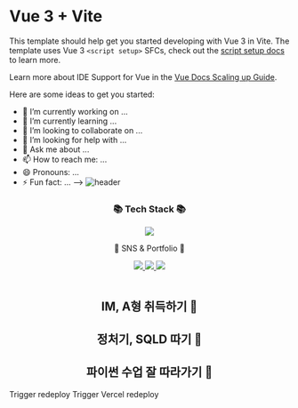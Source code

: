 # Vue 3 + Vite

This template should help get you started developing with Vue 3 in Vite. The template uses Vue 3 `<script setup>` SFCs, check out the [script setup docs](https://v3.vuejs.org/api/sfc-script-setup.html#sfc-script-setup) to learn more.

Learn more about IDE Support for Vue in the [Vue Docs Scaling up Guide](https://vuejs.org/guide/scaling-up/tooling.html#ide-support).

Here are some ideas to get you started:

- 🔭 I’m currently working on ...
- 🌱 I’m currently learning ...
- 👯 I’m looking to collaborate on ...
- 🤔 I’m looking for help with ...
- 💬 Ask me about ...
- 📫 How to reach me: ...
- 😄 Pronouns: ...
- ⚡ Fun fact: ...
-->
![header](https://capsule-render.vercel.app/api?type=waving&color=C1E7E3&height=300&section=header&text=Jaeeun's%20Github!&fontSize=90)
<div align=center>
	<h3>📚 Tech Stack 📚</h3>
</div>
<div align="center">
	<img src="https://img.shields.io/badge/Python-306998?style=flat&logo=Python&logoColor=white" />
 </div>
 <div align=center>
	<p>🎨 SNS & Portfolio 🎨</p>
</div>
<div align=center>
	<a href="https://blog.naver.com/lucete10167/223699458322">
		<img src="https://img.shields.io/badge/Blog-A8E4A0?style=flat&logo=Blogger&logoColor=white" />
	</a>
	<a href="https://www.notion.so/SSAFY-13-265adad0706442bfa40714dd6376de6d?pvs=4">
		<img src="https://img.shields.io/badge/Notion-000000?style=flat&logo=Notion&logoColor=white" />
	</a>
	<a href="https://www.instagram.com/jenelmar?igsh=MXFvcXYydHp6Z3dybA%3D%3D&utm_source=qr">
		<img src="https://img.shields.io/badge/Instagram-5B51DB?style=flat&logo=Instagram&logoColor=white" />
	</a>
	<br>
</div>
<br>
<div align=center>
		
## IM, A형 취득하기 🐣
## 정처기, SQLD 따기 🐥
## 파이썬 수업 잘 따라가기 🐤
</div>

Trigger redeploy
Trigger Vercel redeploy
